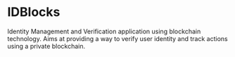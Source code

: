# IDBlocks
Identity Management and Verification application using blockchain technology. Aims at providing a way to verify user identity and track actions using a private blockchain.
